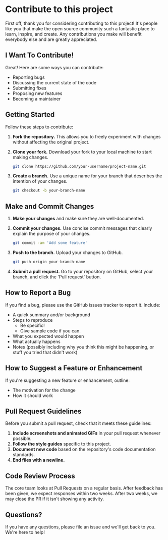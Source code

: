 # Contribute to this project

First off, thank you for considering contributing to this project! It's people like you that make the open source community such a fantastic place to learn, inspire, and create. Any contributions you make will benefit everybody else and are greatly appreciated.

## I Want To Contribute!

Great! Here are some ways you can contribute:

- Reporting bugs
- Discussing the current state of the code
- Submitting fixes
- Proposing new features
- Becoming a maintainer

## Getting Started

Follow these steps to contribute:

1. **Fork the repository.** This allows you to freely experiment with changes without affecting the original project.

2. **Clone your fork.** Download your fork to your local machine to start making changes.

    ```bash
    git clone https://github.com/your-username/project-name.git
    ```

3. **Create a branch.** Use a unique name for your branch that describes the intention of your changes.

    ```bash
    git checkout -b your-branch-name
    ```

## Make and Commit Changes

1. **Make your changes** and make sure they are well-documented.
2. **Commit your changes.** Use concise commit messages that clearly explain the purpose of your changes.

    ```bash
    git commit -am 'Add some feature'
    ```

3. **Push to the branch.** Upload your changes to GitHub.

    ```bash
    git push origin your-branch-name
    ```

4. **Submit a pull request.** Go to your repository on GitHub, select your branch, and click the 'Pull request' button.

## How to Report a Bug

If you find a bug, please use the GitHub issues tracker to report it. Include:

- A quick summary and/or background
- Steps to reproduce
    - Be specific!
    - Give sample code if you can.
- What you expected would happen
- What actually happens
- Notes (possibly including why you think this might be happening, or stuff you tried that didn't work)

## How to Suggest a Feature or Enhancement

If you're suggesting a new feature or enhancement, outline:

- The motivation for the change
- How it should work

## Pull Request Guidelines

Before you submit a pull request, check that it meets these guidelines:

1. **Include screenshots and animated GIFs** in your pull request whenever possible.
2. **Follow the style guides** specific to this project.
3. **Document new code** based on the repository's code documentation standards.
4. **End files with a newline.**

## Code Review Process

The core team looks at Pull Requests on a regular basis. After feedback has been given, we expect responses within two weeks. After two weeks, we may close the PR if it isn't showing any activity.

## Questions?

If you have any questions, please file an issue and we'll get back to you. We're here to help!
